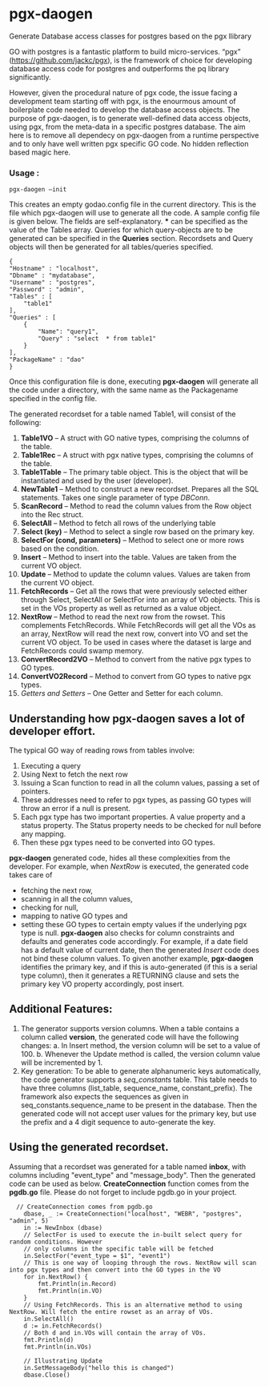 # pgx-daogen
Generate Database access classes for postgres based on the pgx llibrary

GO with postgres is a fantastic platform to build micro-services. “pgx” (https://github.com/jackc/pgx), is the framework of choice for developing database access code for postgres and outperforms the pq library significantly.

However, given the procedural nature of pgx code, the issue facing a development team starting off with pgx, is the enourmous amount of boilerplate code needed to develop the database access objects. The purpose of pgx-daogen, is to generate well-defined data access objects, using pgx, from the meta-data in a specific postgres database. The aim here is to remove all dependecy on pgx-daogen from a runtime perspective and to only have well written pgx specific GO code. No hidden reflection based magic here.

### Usage :
```
pgx-daogen –init
```
This creates an empty godao.config file in the current directory. This is the file which pgx-daogen will use to generate all the code. A sample config file is given below. The fields are self-explanatory. **\*** can  be specified as the  value of the Tables array. Queries for which query-objects are to be generated can be specified in the **Queries** section. Recordsets and Query objects will then be generated for all tables/queries specified.
```
{
"Hostname" : "localhost",
"Dbname" : "mydatabase",
"Username" : "postgres",
"Password" : "admin",
"Tables" : [
	"table1"
],
"Queries" : [
	{
		"Name": "query1",
		"Query" : "select  * from table1"
	}
],
"PackageName" : "dao"
}
```

Once this configuration file is done, executing **pgx-daogen** will generate all the code under a directory, with the same name as the Packagename specified in the config file.

The generated recordset for a table named Table1, will consist of the following:
1.	**Table1VO** – A struct with GO native types, comprising the columns of the table.
2.	**Table1Rec** – A struct with pgx native types, comprising the columns of the table.
3.	**Table1Table** – The primary table object. This is the object that will be instantiated and used by the user (developer).
4.	**NewTable1** – Method to construct a new recordset. Prepares all the SQL statements. Takes one single parameter of type *DBConn*.
5.	**ScanRecord** – Method to read the column values from the Row object into the Rec struct.
6.	**SelectAll** – Method to fetch all rows of the underlying table
7.	**Select (key)** – Method to select a single row based on the primary key.
8.	**SelectFor (cond, parameters)** – Method to select one or more rows based on the condition.
9.	**Insert** – Method to insert into the table. Values are taken from the current VO object.
10.	**Update** – Method to update the column values. Values are taken from the current VO object.
11.	**FetchRecords** – Get all the rows that were previously selected either through Select, SelectAll or SelectFor into an array of VO objects. This is set in the VOs property as well as returned as a value object.
12.	**NextRow** – Method to read the next row from the rowset. This complements FetchRecords. While FetchRecords will get all the VOs as an array, NextRow will read the next row, convert into VO and set the current VO object. To be used in cases where the dataset is large and FetchRecords could swamp memory.
13.	**ConvertRecord2VO** – Method to convert from the native pgx types to GO types.
14.	**ConvertVO2Record** – Method to convert from GO types to native pgx types.
15.	*Getters and Setters* – One Getter and Setter for each column.

## Understanding how pgx-daogen saves a lot of developer effort.
The typical GO way of reading rows from tables involve:
1.	Executing a query
2.	Using Next to fetch the next row
3.	Issuing a Scan function to read in all the column values, passing a set of pointers.
4.	These addresses need to refer to pgx types, as passing GO types will throw an error if a null is present.
5.	Each pgx type has two important properties. A value property and a status property. The Status property needs to be checked for null before any mapping.
6.	Then these pgx types need to be converted into GO types.

**pgx-daogen** generated code, hides all these complexities from the developer. For example, when *NextRow* is executed, the generated code takes care of 
- fetching the next row, 
- scanning in all the column values, 
- checking for null, 
- mapping to native GO types and 
- setting these GO types to certain empty values if the underlying pgx type is null.
**pgx-daogen** also checks for column constraints and defaults and generates code accordingly. For example, if a date field has a default value of current date, then the generated *Insert* code does not bind these column values. To given another example, **pgx-daogen** identifies the primary key, and if this is auto-generated (if this is a serial type column), then it generates a RETURNING clause and sets the primary key VO property accordingly, post insert.

## Additional Features:
1.	The generator supports version columns. When a table contains a column called **version**, the generated code will have the following changes:
a.	In Insert method, the version column will be set to a value of 100.
b.	Whenever the Update method is called, the version column value will be incremented by 1.
2.	Key generation: To be able to generate alphanumeric keys automatically, the code generator supports a *seq_constants* table. This table needs to have three columns (list_table, sequence_name, constant_prefix). The framework also expects the sequences as given in seq_constants.sequence_name to be present in the database. Then the generated code will not accept user values for the primary key, but use the prefix and a 4 digit sequence to auto-generate the key.


## Using the generated recordset. 
Assuming that a recordset was generated for a table named **inbox**, with columns including "event_type" and "message_body". Then the generated code can be used as below. **CreateConnection** function comes from the **pgdb.go** file. Please do not forget to include pgdb.go in your project.  

```
  // CreateConnection comes from pgdb.go
    dbase, _ := CreateConnection("localhost", "WEBR", "postgres", "admin", 5)
    in := NewInbox (dbase)
    // SelectFor is used to execute the in-built select query for random conditions. However
    // only columns in the specific table will be fetched
    in.SelectFor("event_type = $1", "event1")
    // This is one way of looping through the rows. NextRow will scan into pgx types and then convert into the GO types in the VO
    for in.NextRow() {
        fmt.Println(in.Record)
        fmt.Println(in.VO)
    }
    // Using FetchRecords. This is an alternative method to using NextRow. Will fetch the entire rowset as an array of VOs.
    in.SelectAll()
    d := in.FetchRecords()
    // Both d and in.VOs will contain the array of VOs.
    fmt.Println(d)
    fmt.Println(in.VOs)

    // Illustrating Update
    in.SetMessageBody("hello this is changed")
    dbase.Close()
```

